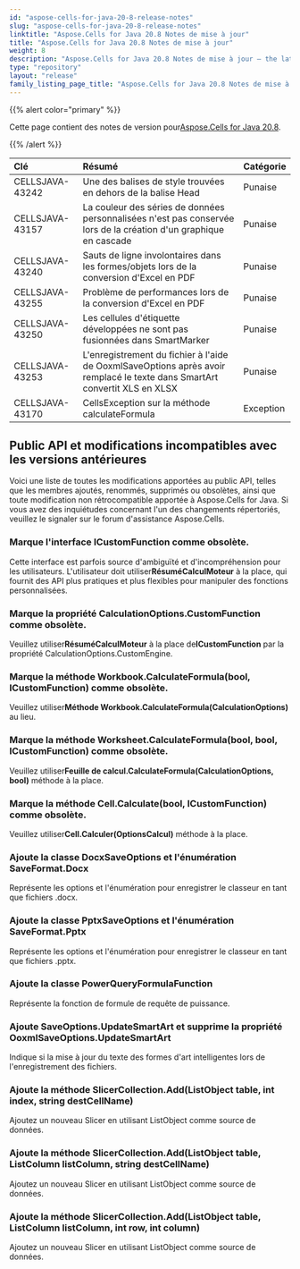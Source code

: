 ```yaml
---
id: "aspose-cells-for-java-20-8-release-notes"
slug: "aspose-cells-for-java-20-8-release-notes"
linktitle: "Aspose.Cells for Java 20.8 Notes de mise à jour"
title: "Aspose.Cells for Java 20.8 Notes de mise à jour"
weight: 8
description: "Aspose.Cells for Java 20.8 Notes de mise à jour – the latest updates and fixes."
type: "repository"
layout: "release"
family_listing_page_title: "Aspose.Cells for Java 20.8 Notes de mise à jour"
---
```

{{% alert color="primary" %}}

 Cette page contient des notes de version pour[Aspose.Cells for Java 20.8](https://releases.aspose.com/cells/java/new-releases/aspose.cells-for-java-20.8/).

{{% /alert %}}

|**Clé**|**Résumé**|**Catégorie**|
|:- |:- |:- |
|CELLSJAVA-43242|Une des balises de style trouvées en dehors de la balise Head|Punaise|
|CELLSJAVA-43157|La couleur des séries de données personnalisées n'est pas conservée lors de la création d'un graphique en cascade|Punaise|
|CELLSJAVA-43240|Sauts de ligne involontaires dans les formes/objets lors de la conversion d'Excel en PDF|Punaise|
|CELLSJAVA-43255|Problème de performances lors de la conversion d'Excel en PDF|Punaise|
|CELLSJAVA-43250|Les cellules d'étiquette développées ne sont pas fusionnées dans SmartMarker|Punaise|
|CELLSJAVA-43253|L'enregistrement du fichier à l'aide de OoxmlSaveOptions après avoir remplacé le texte dans SmartArt convertit XLS en XLSX|Punaise|
CELLSJAVA-43170|CellsException sur la méthode calculateFormula|Exception|

## **Public API et modifications incompatibles avec les versions antérieures**

Voici une liste de toutes les modifications apportées au public API, telles que les membres ajoutés, renommés, supprimés ou obsolètes, ainsi que toute modification non rétrocompatible apportée à Aspose.Cells for Java. Si vous avez des inquiétudes concernant l'un des changements répertoriés, veuillez le signaler sur le forum d'assistance Aspose.Cells.

### **Marque l'interface ICustomFunction comme obsolète.**

 Cette interface est parfois source d'ambiguïté et d'incompréhension pour les utilisateurs. L'utilisateur doit utiliser**RésuméCalculMoteur** à la place, qui fournit des API plus pratiques et plus flexibles pour manipuler des fonctions personnalisées.

### **Marque la propriété CalculationOptions.CustomFunction comme obsolète.**

 Veuillez utiliser**RésuméCalculMoteur** à la place de**ICustomFunction** par la propriété CalculationOptions.CustomEngine.

### **Marque la méthode Workbook.CalculateFormula(bool, ICustomFunction) comme obsolète.**

 Veuillez utiliser**Méthode Workbook.CalculateFormula(CalculationOptions)** au lieu.

### **Marque la méthode Worksheet.CalculateFormula(bool, bool, ICustomFunction) comme obsolète.**

 Veuillez utiliser**Feuille de calcul.CalculateFormula(CalculationOptions, bool)** méthode à la place.

### **Marque la méthode Cell.Calculate(bool, ICustomFunction) comme obsolète.**

 Veuillez utiliser**Cell.Calculer(OptionsCalcul)** méthode à la place.

### **Ajoute la classe DocxSaveOptions et l'énumération SaveFormat.Docx**

Représente les options et l'énumération pour enregistrer le classeur en tant que fichiers .docx.

### **Ajoute la classe PptxSaveOptions et l'énumération SaveFormat.Pptx**

Représente les options et l'énumération pour enregistrer le classeur en tant que fichiers .pptx.

### **Ajoute la classe PowerQueryFormulaFunction**

Représente la fonction de formule de requête de puissance.

### **Ajoute SaveOptions.UpdateSmartArt et supprime la propriété OoxmlSaveOptions.UpdateSmartArt**

Indique si la mise à jour du texte des formes d'art intelligentes lors de l'enregistrement des fichiers.

### **Ajoute la méthode SlicerCollection.Add(ListObject table, int index, string destCellName)**

Ajoutez un nouveau Slicer en utilisant ListObject comme source de données.

### **Ajoute la méthode SlicerCollection.Add(ListObject table, ListColumn listColumn, string destCellName)**

Ajoutez un nouveau Slicer en utilisant ListObject comme source de données.

### **Ajoute la méthode SlicerCollection.Add(ListObject table, ListColumn listColumn, int row, int column)**

Ajoutez un nouveau Slicer en utilisant ListObject comme source de données.
